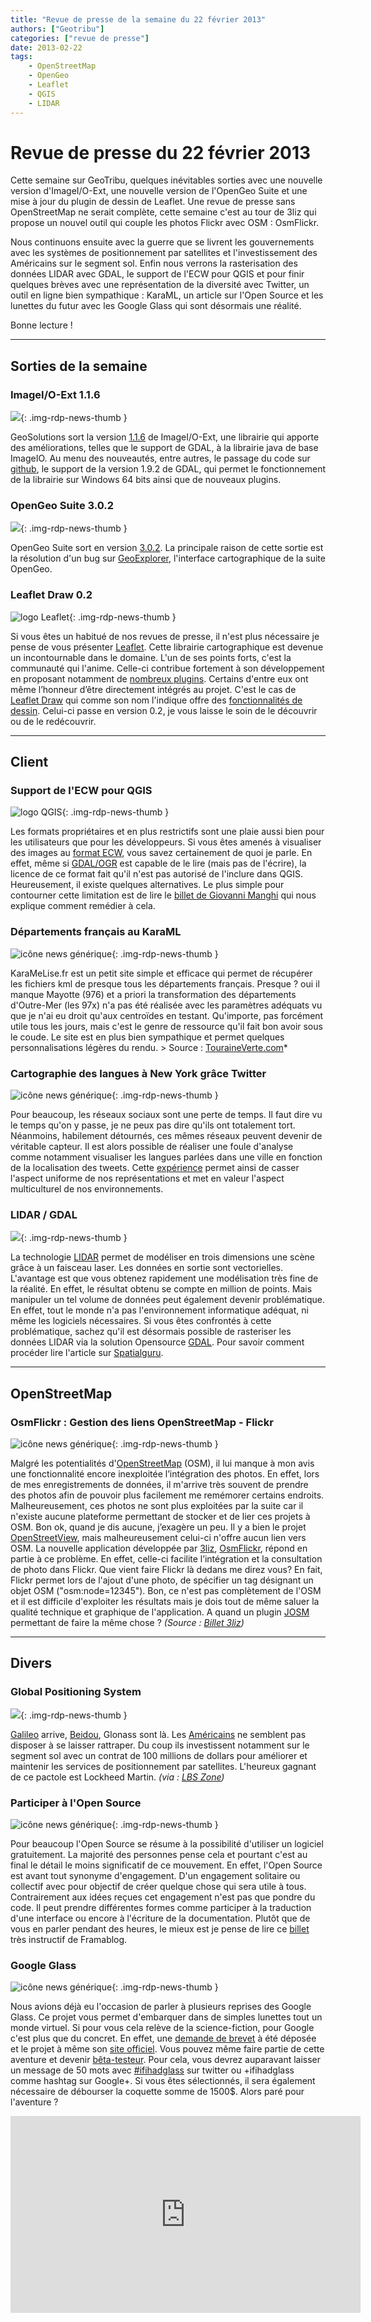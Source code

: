 ```yaml
---
title: "Revue de presse de la semaine du 22 février 2013"
authors: ["Geotribu"]
categories: ["revue de presse"]
date: 2013-02-22
tags:
    - OpenStreetMap
    - OpenGeo
    - Leaflet
    - QGIS
    - LIDAR
---
```


# Revue de presse du 22 février 2013

Cette semaine sur GeoTribu, quelques inévitables sorties avec une nouvelle version d'ImageI/O-Ext, une nouvelle version de l'OpenGeo Suite et une mise à jour du plugin de dessin de Leaflet. Une revue de presse sans OpenStreetMap ne serait complète, cette semaine c'est au tour de 3liz qui propose un nouvel outil qui couple les photos Flickr avec OSM : OsmFlickr.

Nous continuons ensuite avec la guerre que se livrent les gouvernements avec les systèmes de positionnement par satellites et l'investissement des Américains sur le segment sol. Enfin nous verrons la rasterisation des données LIDAR avec GDAL, le support de l'ECW pour QGIS et pour finir quelques brèves avec une représentation de la diversité avec Twitter, un outil en ligne bien sympathique : KaraML, un article sur l'Open Source et les lunettes du futur avec les Google Glass qui sont désormais une réalité.

Bonne lecture !

----

## Sorties de la semaine

### ImageI/O-Ext 1.1.6

![](https://cdn.geotribu.fr/img/logos-icones/entreprises_association/geosolutions.png){: .img-rdp-news-thumb }

GeoSolutions sort la version [1.1.6](http://geo-solutions.blogspot.com/2013/02/imageio-ext-1.1.6.html) de ImageI/O-Ext, une librairie qui apporte des améliorations, telles que le support de GDAL, à la librairie java de base ImageIO. Au menu des nouveautés, entre autres, le passage du code sur [github](https://github.com/geosolutions-it/imageio-ext/), le support de la version 1.9.2 de GDAL, qui permet le fonctionnement de la librairie sur Windows 64 bits ainsi que de nouveaux plugins.

### OpenGeo Suite 3.0.2

![](https://cdn.geotribu.fr/img/logos-icones/logiciels_librairies/opengeosuite-sm.png){: .img-rdp-news-thumb }

OpenGeo Suite sort en version [3.0.2](http://blog.opengeo.org/2013/02/20/opengeo-suite-3-0-2-released/). La principale raison de cette sortie est la résolution d'un bug sur [GeoExplorer](http://suite.opengeo.org/geoexplorer/composer/), l'interface cartographique de la suite OpenGeo.

### Leaflet Draw 0.2

![logo Leaflet](https://cdn.geotribu.fr/img/logos-icones/logiciels_librairies/leaflet.png "logo Leaflet"){: .img-rdp-news-thumb }

Si vous êtes un habitué de nos revues de presse, il n'est plus nécessaire je pense de vous présenter [Leaflet](http://leafletjs.com/). Cette librairie cartographique est devenue un incontournable dans le domaine. L'un de ses points forts, c'est la communauté qui l'anime. Celle-ci contribue fortement à son développement en proposant notamment de [nombreux plugins](http://leafletjs.com/plugins.html). Certains d'entre eux ont même l’honneur d’être directement intégrés au projet. C'est le cas de [Leaflet Draw](https://github.com/Leaflet/Leaflet.draw) qui comme son nom l'indique offre des [fonctionnalités de dessin](http://leaflet.github.com/Leaflet.draw/). Celui-ci passe en version 0.2, je vous laisse le soin de le découvrir ou de le redécouvrir.

----

## Client

### Support de l'ECW pour QGIS

![logo QGIS](https://cdn.geotribu.fr/img/logos-icones/logiciels_librairies/qgis.png "logo QGIS"){: .img-rdp-news-thumb }

Les formats propriétaires et en plus restrictifs sont une plaie aussi bien pour les utilisateurs que pour les développeurs. Si vous êtes amenés à visualiser des images au [format ECW](https://fr.wikipedia.org/wiki/Enhanced_Compression_Wavelet), vous savez certainement de quoi je parle. En effet, même si [GDAL/OGR](http://www.gdal.org/) est capable de le lire (mais pas de l'écrire), la licence de ce format fait qu'il n'est pas autorisé de l'inclure dans QGIS. Heureusement, il existe quelques alternatives. Le plus simple pour contourner cette limitation est de lire le [billet de Giovanni Manghi](http://www.faunalia.com/content/adding-ecw-support-quantum-gis) qui nous explique comment remédier à cela.

### Départements français au KaraML

![icône news générique](https://cdn.geotribu.fr/img/internal/icons-rdp-news/news.png "News Geotribu"){: .img-rdp-news-thumb }

KaraMeLise.fr est un petit site simple et efficace qui permet de récupérer les fichiers kml de presque tous les départements français. Presque ? oui il manque Mayotte (976) et a priori la transformation des départements d'Outre-Mer (les 97x) n'a pas été réalisée avec les paramètres adéquats vu que je n'ai eu droit qu'aux centroïdes en testant. Qu'importe, pas forcément utile tous les jours, mais c'est le genre de ressource qu'il fait bon avoir sous le coude. Le site est en plus bien sympathique et permet quelques personnalisations légères du rendu. > Source : [TouraineVerte.com](http://www.touraineverte.com/google-maps-api-version-3/exemple-tutoriel-fichiers-kml-kmz/fichier-kml-kmz-departements-france-francais.html)*

### Cartographie des langues à New York grâce Twitter

![icône news générique](https://cdn.geotribu.fr/img/internal/icons-rdp-news/news.png "News Geotribu"){: .img-rdp-news-thumb }

Pour beaucoup, les réseaux sociaux sont une perte de temps. Il faut dire vu le temps qu'on y passe, je ne peux pas dire qu'ils ont totalement tort. Néanmoins, habilement détournés, ces mêmes réseaux peuvent devenir de véritable capteur. Il est alors possible de réaliser une foule d'analyse comme notamment visualiser les langues parlées dans une ville en fonction de la localisation des tweets. Cette [expérience](http://www.guardian.co.uk/news/datablog/interactive/2013/feb/21/twitter-languages-new-york-mapped?CMP=twt_gu) permet ainsi de casser l'aspect uniforme de nos représentations et met en valeur l'aspect multiculturel de nos environnements.

### LIDAR / GDAL

![](https://cdn.geotribu.fr/img/logos-icones/logiciels_librairies/gdal.png){: .img-rdp-news-thumb }

La technologie [LIDAR](https://fr.wikipedia.org/wiki/Lidar) permet de modéliser en trois dimensions une scène grâce à un faisceau laser. Les données en sortie sont vectorielles. L'avantage est que vous obtenez rapidement une modélisation très fine de la réalité. En effet, le résultat obtenu se compte en million de points. Mais manipuler un tel volume de données peut également devenir problématique. En effet, tout le monde n'a pas l'environnement informatique adéquat, ni même les logiciels nécessaires. Si vous êtes confrontés à cette problématique, sachez qu'il est désormais possible de rasteriser les données LIDAR via la solution Opensource [GDAL](http://www.gdal.org/). Pour savoir comment procéder lire l'article sur [Spatialguru](http://www.spatialguru.com/?p=139).

----

## OpenStreetMap

### OsmFlickr : Gestion des liens OpenStreetMap - Flickr

![icône news générique](https://cdn.geotribu.fr/img/internal/icons-rdp-news/news.png "News Geotribu"){: .img-rdp-news-thumb }

Malgré les potentialités d'[OpenStreetMap](https://www.openstreetmap.org/) (OSM), il lui manque à mon avis une fonctionnalité encore inexploitée l’intégration des photos. En effet, lors de mes enregistrements de données, il m'arrive très souvent de prendre des photos afin de pouvoir plus facilement me remémorer certains endroits. Malheureusement, ces photos ne sont plus exploitées par la suite car il n'existe aucune plateforme permettant de stocker et de lier ces projets à OSM. Bon ok, quand je dis aucune, j’exagère un peu. Il y a bien le projet [OpenStreetView](http://openstreetview.org/), mais malheureusement celui-ci n'offre aucun lien vers OSM. La nouvelle application développée par [3liz](http://www.3liz.com/), [OsmFlickr](http://demo.3liz.com/osmflickr/), répond en partie à ce problème. En effet, celle-ci facilite l’intégration et la consultation de photo dans Flickr. Que vient faire Flickr là dedans me direz vous? En fait, Flickr permet lors de l'ajout d'une photo, de spécifier un tag désignant un objet OSM ("osm:node=12345"). Bon, ce n'est pas complètement de l'OSM et il est difficile d'exploiter les résultats mais je dois tout de même saluer la qualité technique et graphique de l'application. A quand un plugin [JOSM](http://josm.openstreetmap.de/) permettant de faire la même chose ? *(Source : [Billet 3liz](http://www.3liz.com/blog/rldhont/index.php?post/2013/02/18/OsmFlickr-:-Gestion-des-liens-OpenStreetMap-Flickr))*

----

## Divers

### Global Positioning System

![](https://cdn.geotribu.fr/img/logos-icones/divers/rocket.png){: .img-rdp-news-thumb }

[Galileo](https://fr.wikipedia.org/wiki/Galileo_(syst%C3%A8me_de_positionnement)) arrive, [Beidou](https://fr.wikipedia.org/wiki/Beidout), Glonass sont là. Les [Américains](https://fr.wikipedia.org/wiki/Global_Positioning_System) ne semblent pas disposer à se laisser rattraper. Du coup ils investissent notamment sur le segment sol avec un contrat de 100 millions de dollars pour améliorer et maintenir les services de positionnement par satellites. L'heureux gagnant de ce pactole est Lockheed Martin. *(via : [LBS Zone](http://ht.ly/gUvVo))*

### Participer à l'Open Source

![icône news générique](https://cdn.geotribu.fr/img/internal/icons-rdp-news/news.png "News Geotribu"){: .img-rdp-news-thumb }

Pour beaucoup l'Open Source se résume à la possibilité d'utiliser un logiciel gratuitement. La majorité des personnes pense cela et pourtant c'est au final le détail le moins significatif de ce mouvement. En effet, l'Open Source est avant tout synonyme d'engagement. D'un engagement solitaire ou collectif avec pour objectif de créer quelque chose qui sera utile à tous. Contrairement aux idées reçues cet engagement n'est pas que pondre du code. Il peut prendre différentes formes comme participer à la traduction d'une interface ou encore à l'écriture de la documentation. Plutôt que de vous en parler pendant des heures, le mieux est je pense de lire ce [billet](http://www.framablog.org/index.php/post/2013/02/19/10-facons-commencer-open-source) très instructif de Framablog.

### Google Glass

![icône news générique](https://cdn.geotribu.fr/img/internal/icons-rdp-news/news.png "News Geotribu"){: .img-rdp-news-thumb }

Nous avions déjà eu l'occasion de parler à plusieurs reprises des Google Glass. Ce projet vous permet d'embarquer dans de simples lunettes tout un monde virtuel. Si pour vous cela relève de la science-fiction, pour Google c'est plus que du concret. En effet, une [demande de brevet](http://android-france.fr/2013/02/22/google-glasses-details/) à été déposée et le projet à même son [site officiel](http://www.google.com/glass/start/what-it-does/). Vous pouvez même faire partie de cette aventure et devenir [bêta-testeur](http://www.google.com/glass/start/how-to-get-one/). Pour cela, vous devrez auparavant laisser un message de 50 mots avec [#ifihadglass](http://search.twitter.com/search?q=%23ifihadglass) sur twitter ou +ifihadglass comme hashtag sur Google+. Si vous êtes sélectionnés, il sera également nécessaire de débourser la coquette somme de 1500$. Alors paré pour l'aventure ?

<iframe src="https://www.youtube.com/embed/6BTCoT8ajbI" frameborder="0" width="560" height="315"></iframe>
